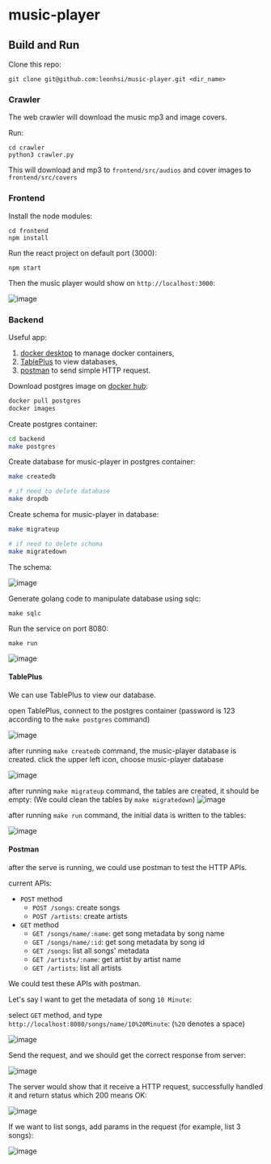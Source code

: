 # music-player

## Build and Run

Clone this repo:
```
git clone git@github.com:leonhsi/music-player.git <dir_name>
```

### Crawler

The web crawler will download the music mp3 and image covers.

Run:
```
cd crawler
python3 crawler.py
```

This will download and mp3 to `frontend/src/audios` and cover images to `frontend/src/covers`

### Frontend

Install the node modules:
```
cd frontend
npm install
```

Run the react project on default port (3000):
```
npm start
```

Then the music player would show on `http://localhost:3000`:

![image](https://hackmd.io/_uploads/Bkw-Ht136.png)


### Backend

Useful app: 
1. [docker desktop](https://www.docker.com/products/docker-desktop/) to manage docker containers, 
2. [TablePlus](https://tableplus.com) to view databases, 
3. [postman](https://www.postman.com/downloads/) to send simple HTTP request.


Download postgres image on [docker hub](https://hub.docker.com/_/postgres):
```bash
docker pull postgres
docker images
```

Create postgres container:
```bash
cd backend
make postgres
```

Create database for music-player in postgres container:
```bash
make createdb

# if need to delete database
make dropdb
```

Create schema for music-player in database:
```bash
make migrateup

# if need to delete schema
make migratedown
```
The schema:

![image](https://hackmd.io/_uploads/SysxuYyn6.png)

Generate golang code to manipulate database using sqlc:
```
make sqlc
```

Run the service on port 8080:
```
make run
```

![image](https://hackmd.io/_uploads/S1o7sKkha.png)


#### TablePlus
We can use TablePlus to view our database.

open TablePlus, connect to the postgres container
(password is 123 according to the `make postgres` command)

![image](https://hackmd.io/_uploads/By-NFY12p.png)


after running `make createdb` command, the music-player database is created.
click the upper left icon, choose music-player database

![image](https://hackmd.io/_uploads/HkPsFFkhp.png)

after running `make migrateup` command, the tables are created, it should be empty:
(We could clean the tables by `make migratedown`)
![image](https://hackmd.io/_uploads/Syov5t1na.png)

after running `make run` command, the initial data is written to the tables:

![image](https://hackmd.io/_uploads/HkIncYk3p.png)

#### Postman

after the serve is running, we could use postman to test the HTTP APIs.

current APIs:
* `POST` method
    * `POST /songs`: create songs
    * `POST /artists`: create artists
* `GET` method
    * `GET /songs/name/:name`: get song metadata by song name
    * `GET /songs/name/:id`: get song metadata by song id
    * `GET /songs`: list all songs' metadata
    * `GET /artists/:name`: get artist by artist name
    * `GET /artists`: list all artists

We could test these APIs with postman. 

Let's say I want to get the metadata of song `10 Minute`:

select `GET` method, and type `http://localhost:8080/songs/name/10%20Minute`:
(`%20` denotes a space)

![image](https://hackmd.io/_uploads/SJFYpYJ26.png)

Send the request, and we should get the correct response from server:

![image](https://hackmd.io/_uploads/HJKzAtkhp.png)

The server would show that it receive a HTTP request, successfully handled it and return status which 200 means OK:

![image](https://hackmd.io/_uploads/S1jo0Y1np.png)

If we want to list songs, add params in the request (for example, list 3 songs):

![image](https://hackmd.io/_uploads/Sk-Z1cyh6.png)
